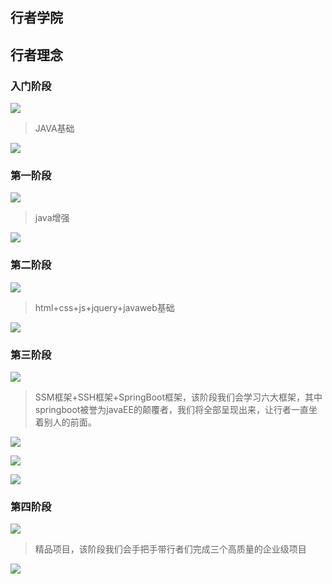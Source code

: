 ## 行者学院

## 行者理念

### 入门阶段

![](http://oyirtj6m7.bkt.clouddn.com/17-11-17/59044220.jpg)

>JAVA基础

![](http://oyirtj6m7.bkt.clouddn.com/17-11-17/14422023.jpg)

### 第一阶段

![](http://oyirtj6m7.bkt.clouddn.com/17-11-17/97045237.jpg)

>java增强

![](http://oyirtj6m7.bkt.clouddn.com/17-11-17/1893186.jpg)

### 第二阶段

![](http://oyirtj6m7.bkt.clouddn.com/17-11-17/62838501.jpg)

>html+css+js+jquery+javaweb基础

![](http://oyirtj6m7.bkt.clouddn.com/17-11-17/54318298.jpg)

### 第三阶段

![](http://oyirtj6m7.bkt.clouddn.com/17-11-17/44203915.jpg)

>SSM框架+SSH框架+SpringBoot框架，该阶段我们会学习六大框架，其中springboot被誉为javaEE的颠覆者，我们将全部呈现出来，让行者一直坐着别人的前面。

![](http://oyirtj6m7.bkt.clouddn.com/17-11-17/24280787.jpg)

![](http://oyirtj6m7.bkt.clouddn.com/17-11-17/89190878.jpg)

![](http://oyirtj6m7.bkt.clouddn.com/17-11-17/57906804.jpg)

### 第四阶段

![](http://oyirtj6m7.bkt.clouddn.com/17-11-17/83072320.jpg)

>精品项目，该阶段我们会手把手带行者们完成三个高质量的企业级项目

![](http://oyirtj6m7.bkt.clouddn.com/17-11-17/25462752.jpg)

